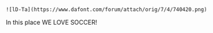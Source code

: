 

~~~~

~~~~

                                                                                                      ![lD-Ta](https://www.dafont.com/forum/attach/orig/7/4/740420.png)













In this place WE LOVE SOCCER!
 ```html 
 
```

